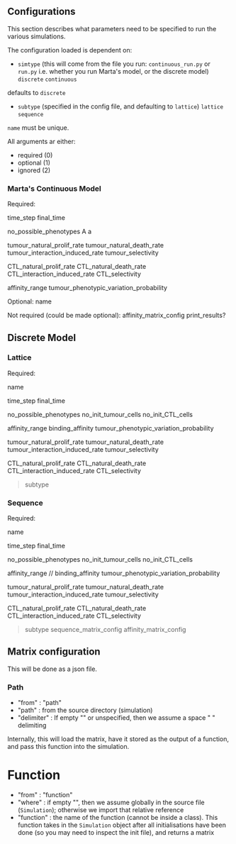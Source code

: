 ## Configurations
This section describes what parameters need to be specified to run the various simulations.

The configuration loaded is dependent on:
- `simtype` (this will come from the file you run: `continuous_run.py` or `run.py` i.e. whether you run Marta's model, or the discrete model)
`discrete`
`continuous`

defaults to `discrete`
- `subtype` (specified in the config file, and defaulting to `lattice`)
`lattice`
`sequence`

`name` must be unique.


All arguments ar either:
- required (0)
- optional (1)
- ignored (2)

### Marta's Continuous Model

Required:

time_step
final_time

no_possible_phenotypes
A
a

tumour_natural_prolif_rate
tumour_natural_death_rate
tumour_interaction_induced_rate
tumour_selectivity

CTL_natural_prolif_rate
CTL_natural_death_rate
CTL_interaction_induced_rate
CTL_selectivity

affinity_range
tumour_phenotypic_variation_probability

Optional:
name

Not required (could be made optional):
affinity_matrix_config
print_results?


## Discrete Model

### Lattice

Required:

name

time_step
final_time

no_possible_phenotypes
no_init_tumour_cells
no_init_CTL_cells

affinity_range
binding_affinity
tumour_phenotypic_variation_probability

tumour_natural_prolif_rate
tumour_natural_death_rate
tumour_interaction_induced_rate
tumour_selectivity

CTL_natural_prolif_rate
CTL_natural_death_rate
CTL_interaction_induced_rate
CTL_selectivity

> subtype

### Sequence


Required:

name

time_step
final_time

no_possible_phenotypes
no_init_tumour_cells
no_init_CTL_cells

affinity_range
// binding_affinity
tumour_phenotypic_variation_probability

tumour_natural_prolif_rate
tumour_natural_death_rate
tumour_interaction_induced_rate
tumour_selectivity

CTL_natural_prolif_rate
CTL_natural_death_rate
CTL_interaction_induced_rate
CTL_selectivity

> subtype
> sequence_matrix_config
> affinity_matrix_config


## Matrix configuration
This will be done as a json file. 

### Path
- "from" : "path"
- "path" : from the source directory (simulation)
- "delimiter" : If empty "" or unspecified, then we assume a space " " delimiting

Internally, this will load the matrix, have it stored as the output of a function, and pass this function into the simulation.

# Function
- "from" : "function"
- "where" : if empty "", then we assume globally in the source file (`Simulation`); otherwise we import that relative reference
- "function" : the name of the function (cannot be inside a class). This function takes in the `Simulation` object after all initialisations have been done (so you may need to inspect the init file), and returns a matrix 